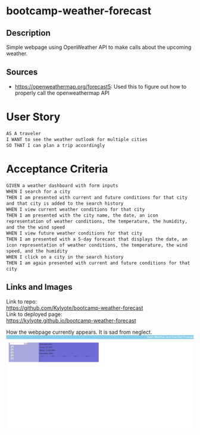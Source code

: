 # bootcamp-weather-forecast

## Description

Simple webpage using OpenWeather API to make calls about the upcoming weather.

## Sources

- https://openweathermap.org/forecast5: Used this to figure out how to properly call the openweathermap API

# User Story

```
AS A traveler
I WANT to see the weather outlook for multiple cities
SO THAT I can plan a trip accordingly
```

# Acceptance Criteria

```
GIVEN a weather dashboard with form inputs
WHEN I search for a city
THEN I am presented with current and future conditions for that city and that city is added to the search history
WHEN I view current weather conditions for that city
THEN I am presented with the city name, the date, an icon representation of weather conditions, the temperature, the humidity, and the the wind speed
WHEN I view future weather conditions for that city
THEN I am presented with a 5-day forecast that displays the date, an icon representation of weather conditions, the temperature, the wind speed, and the humidity
WHEN I click on a city in the search history
THEN I am again presented with current and future conditions for that city
```

## Links and Images

Link to repo:  
https://github.com/Kylyote/bootcamp-weather-forecast  
Link to deployed page:  
https://kylyote.github.io/bootcamp-weather-forecast

How the webpage currently appears. It is sad from neglect.
![Alt](./assets/img/sadWeatherPage.png)

